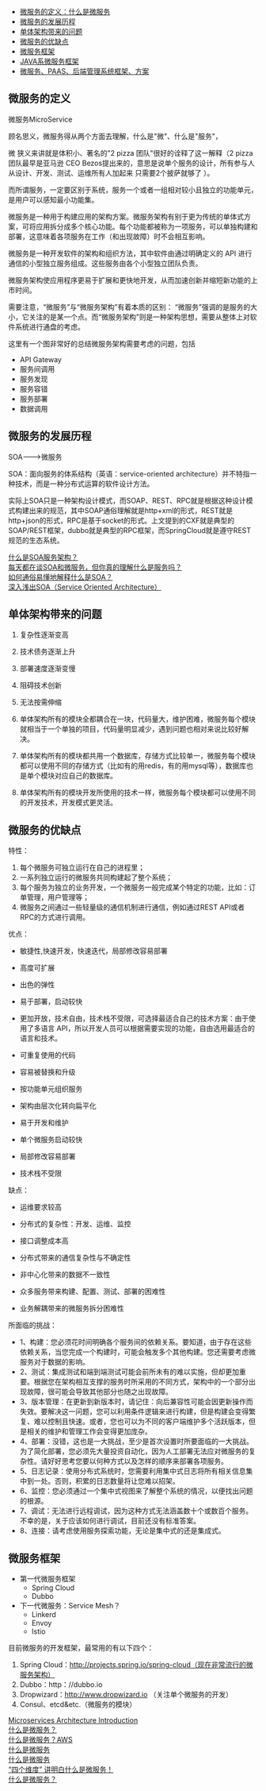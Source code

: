 - [微服务的定义：什么是微服务](#微服务的定义)
- [微服务的发展历程](#微服务的发展历程)
- [单体架构带来的问题](#单体架构带来的问题)
- [微服务的优缺点](#微服务的优缺点)
- [微服务框架](#微服务框架)
- [JAVA系微服务框架](../other/JAVA系微服务框架.md)
- [微服务、PAAS、后端管理系统框架、方案](../other/微服务、PAAS、后端管理系统框架、方案.md)




## 微服务的定义

微服务MicroService

顾名思义，微服务得从两个方面去理解，什么是"微"、什么是"服务"， 

微 狭义来讲就是体积小、著名的"2 pizza 团队"很好的诠释了这一解释（2 pizza 团队最早是亚马逊 CEO Bezos提出来的，意思是说单个服务的设计，所有参与人从设计、开发、测试、运维所有人加起来 只需要2个披萨就够了 ）。 

而所谓服务，一定要区别于系统，服务一个或者一组相对较小且独立的功能单元，是用户可以感知最小功能集。



微服务是一种用于构建应用的架构方案。微服务架构有别于更为传统的单体式方案，可将应用拆分成多个核心功能。每个功能都被称为一项服务，可以单独构建和部署，这意味着各项服务在工作（和出现故障）时不会相互影响。

微服务是一种开发软件的架构和组织方法，其中软件由通过明确定义的 API 进行通信的小型独立服务组成。这些服务由各个小型独立团队负责。

微服务架构使应用程序更易于扩展和更快地开发，从而加速创新并缩短新功能的上市时间。

需要注意，“微服务”与“微服务架构”有着本质的区别： “微服务”强调的是服务的大小，它关注的是某一个点。而“微服务架构”则是一种架构思想，需要从整体上对软件系统进行通盘的考虑。



这里有一个图非常好的总结微服务架构需要考虑的问题，包括
- API Gateway
- 服务间调用
- 服务发现
- 服务容错
- 服务部署
- 数据调用





## 微服务的发展历程

SOA--->微服务



SOA：面向服务的体系结构（英语：service-oriented architecture）并不特指一种技术，而是一种分布式运算的软件设计方法。

实际上SOA只是一种架构设计模式，而SOAP、REST、RPC就是根据这种设计模式构建出来的规范，其中SOAP通俗理解就是http+xml的形式，REST就是http+json的形式，RPC是基于socket的形式。上文提到的CXF就是典型的SOAP/REST框架，dubbo就是典型的RPC框架，而SpringCloud就是遵守REST规范的生态系统。



[什么是SOA服务架构？](https://www.jianshu.com/p/c34aac5646e9)  
[每天都在谈SOA和微服务，但你真的理解什么是服务吗？](https://www.infoq.cn/article/do-you-really-understand-what-is-service)  
[如何通俗易懂地解释什么是SOA？](https://www.zhihu.com/question/42061683)  
[深入浅出SOA（Service Oriented Architecture）](https://www.cnblogs.com/talentbuilder/archive/2010/05/04/1727044.html)  





## 单体架构带来的问题

1. 复杂性逐渐变高
2. 技术债务逐渐上升
3. 部署速度逐渐变慢
4. 阻碍技术创新
5. 无法按需伸缩

1. 单体架构所有的模块全都耦合在一块，代码量大，维护困难，微服务每个模块就相当于一个单独的项目，代码量明显减少，遇到问题也相对来说比较好解决。

2. 单体架构所有的模块都共用一个数据库，存储方式比较单一，微服务每个模块都可以使用不同的存储方式（比如有的用redis，有的用mysql等），数据库也是单个模块对应自己的数据库。

3. 单体架构所有的模块开发所使用的技术一样，微服务每个模块都可以使用不同的开发技术，开发模式更灵活。



## 微服务的优缺点


特性：
1. 每个微服务可独立运行在自己的进程里；
2. 一系列独立运行的微服务共同构建起了整个系统；
3. 每个服务为独立的业务开发，一个微服务一般完成某个特定的功能，比如：订单管理，用户管理等；
4. 微服务之间通过一些轻量级的通信机制进行通信，例如通过REST API或者RPC的方式进行调用。



优点：
- 敏捷性,快速开发，快速迭代，局部修改容易部署
- 高度可扩展
- 出色的弹性
- 易于部署，启动较快
- 更加开放，技术自由，技术栈不受限，可选择最适合自己的技术方案：由于使用了多语言 API，所以开发人员可以根据需要实现的功能，自由选用最适合的语言和技术。
- 可重复使用的代码
- 容易被替换和升级
- 按功能单元组织服务
- 架构由层次化转向扁平化


- 易于开发和维护
- 单个微服务启动较快
- 局部修改容易部署
- 技术栈不受限



缺点：

- 运维要求较高
- 分布式的复杂性：开发、运维、监控
- 接口调整成本高

- 分布式带来的通信复杂性与不确定性
- 非中心化带来的数据不一致性
- 众多服务带来构建、配置、测试、部署的困难性
- 业务解耦带来的微服务拆分困难性



所面临的挑战：
- 1、构建：您必须花时间明确各个服务间的依赖关系。要知道，由于存在这些依赖关系，当您完成一个构建时，可能会触发多个其他构建。您还需要考虑微服务对于数据的影响。
- 2、测试：集成测试和端到端测试可能会前所未有的难以实施，但却更加重要。根据您在架构相互支撑的服务时所采用的不同方式，架构中的一个部分出现故障，很可能会导致其他部分也随之出现故障。
- 3、版本管理：在更新到新版本时，请记住：向后兼容性可能会因更新操作而失效。要解决这一问题，您可以利用条件逻辑来进行构建，但是构建会变得繁复、难以控制且快速。或者，您也可以为不同的客户端维护多个活跃版本，但是相关的维护和管理工作会变得更加庞杂。
- 4、部署：没错，这也是一大挑战，至少是首次设置时所要面临的一大挑战。为了简化部署，您必须先大量投资自动化，因为人工部署无法应对微服务的复杂性。请好好思考您要以何种方式以及怎样的顺序来部署各项服务。
- 5、日志记录：使用分布式系统时，您需要利用集中式日志将所有相关信息集中到一处。否则，积累的日志数量将让您难以招架。
- 6、监控：您必须通过一个集中式视图来了解整个系统的情况，以便找出问题的根源。
- 7、调试：无法进行远程调试，因为这种方式无法涵盖数十个或数百个服务。不幸的是，关于应该如何进行调试，目前还没有标准答案。
- 8、连接：请考虑使用服务探索功能，无论是集中式的还是集成式。




## 微服务框架

- 第一代微服务框架
    - Spring Cloud
    - Dubbo
- 下一代微服务：Service Mesh？
    - Linkerd
    - Envoy
    - Istio



目前微服务的开发框架，最常用的有以下四个：
1. Spring Cloud：http://projects.spring.io/spring-cloud（现在非常流行的微服务架构）
2. Dubbo：http：//dubbo.io
3. Dropwizard：http://www.dropwizard.io （关注单个微服务的开发）
4. Consul、etcd&etc.（微服务的模块）




[Microservices Architecture Introduction](https://xiaoxubeii.github.io/articles/microservices-architecture-introduction/)  
[什么是微服务？](https://www.redhat.com/zh/topics/microservices/what-are-microservices)  
[什么是微服务？AWS](https://aws.amazon.com/cn/microservices/)  
[什么是微服务](https://www.jianshu.com/p/39c1e4ec0d63)  
[什么是微服务](https://blog.csdn.net/wuxiaobingandbob/article/details/78642020)  
[“四个维度” 讲明白什么是微服务！](https://xie.infoq.cn/article/83386f6d764984f3b64b760fb)  
[什么是微服务？](https://www.wmyskxz.com/2019/06/07/shi-me-shi-wei-fu-wu/)  




